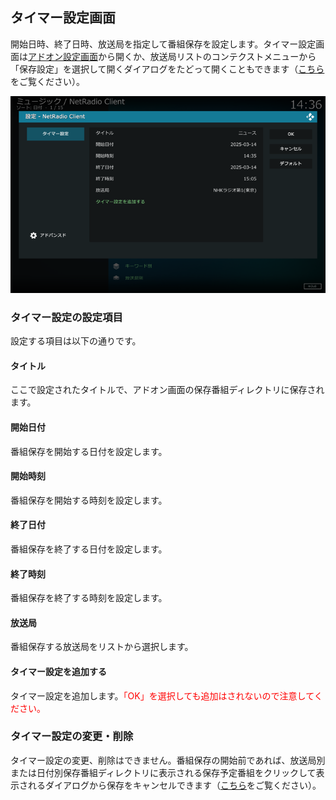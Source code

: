 
## タイマー設定画面

開始日時、終了日時、放送局を指定して番組保存を設定します。タイマー設定画面は[アドオン設定画面](./200_アドオン設定画面.md#一般)から開くか、放送局リストのコンテクストメニューから「保存設定」を選択して開くダイアログをたどって開くこともできます（[こちら](./903_放送局リストから番組保存.md)をご覧ください）。

![タイマー設定画面](images/2_アドオン設定画面/一般/タイマー設定.png)

### タイマー設定の設定項目

設定する項目は以下の通りです。

#### タイトル

ここで設定されたタイトルで、アドオン画面の保存番組ディレクトリに保存されます。

#### 開始日付

番組保存を開始する日付を設定します。

#### 開始時刻

番組保存を開始する時刻を設定します。

#### 終了日付

番組保存を終了する日付を設定します。

#### 終了時刻

番組保存を終了する時刻を設定します。

#### 放送局

番組保存する放送局をリストから選択します。

#### タイマー設定を追加する

タイマー設定を追加します。<span style="color:red;">「OK」を選択しても追加はされないので注意してください。</span>

### タイマー設定の変更・削除

タイマー設定の変更、削除はできません。番組保存の開始前であれば、放送局別または日付別保存番組ディレクトリに表示される保存予定番組をクリックして表示されるダイアログから保存をキャンセルできます（[こちら](./902_保存番組の操作.md)をご覧ください）。
